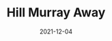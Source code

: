 ---
layout: photo_set
title: Hill Murray Away
directory_name: hill_murray
permalink: /hill_murray/
description: "An example photo gallery."
thumbnail_photo: 
date: "2021-12-04"

photos:
    set: hill_murray
    size: 3
---